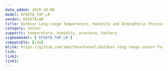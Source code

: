 ```yaml
---
date_added: 2020-10-08
model: EFEKTA_THP_LR
vendor: EFEKTALAB
title: Outdoor Long-range Temperature, Humidity and Atmospheric Pressure Sensor
category: sensor
supports: temperature, humidity, pressure, battery
zigbeemodel: ['EFEKTA_THP_LR']
compatible: [z2m]
mlink: https://github.com/smartboxchannel/Outdoor-long-range-sensor-for-temperature-humidity-and-atmospheric-pressure-Zigbee
link: 
link2: 
link3: 
---
```

